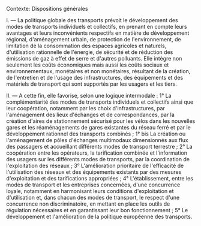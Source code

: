 Contexte: Dispositions générales

I. ― La politique globale des transports prévoit le développement des modes de transports individuels et collectifs, en prenant en compte leurs avantages et leurs inconvénients respectifs en matière de développement régional, d'aménagement urbain, de protection de l'environnement, de limitation de la consommation des espaces agricoles et naturels, d'utilisation rationnelle de l'énergie, de sécurité et de réduction des émissions de gaz à effet de serre et d'autres polluants. Elle intègre non seulement les coûts économiques mais aussi les coûts sociaux et environnementaux, monétaires et non monétaires, résultant de la création, de l'entretien et de l'usage des infrastructures, des équipements et des matériels de transport qui sont supportés par les usagers et les tiers.

II. ― A cette fin, elle favorise, selon une logique intermodale : 1° La complémentarité des modes de transports individuels et collectifs ainsi que leur coopération, notamment par les choix d'infrastructures, par l'aménagement des lieux d'échanges et de correspondances, par la création d'aires de stationnement sécurisé pour les vélos dans les nouvelles gares et les réaménagements de gares existantes du réseau ferré et par le développement rationnel des transports combinés ; 1° bis La création ou l'aménagement de pôles d'échanges multimodaux dimensionnés aux flux des passagers et accueillant différents modes de transport terrestre ; 2° La coopération entre les opérateurs, la tarification combinée et l'information des usagers sur les différents modes de transports, par la coordination de l'exploitation des réseaux ; 3° L'amélioration prioritaire de l'efficacité de l'utilisation des réseaux et des équipements existants par des mesures d'exploitation et des tarifications appropriées ; 4° L'établissement, entre les modes de transport et les entreprises concernées, d'une concurrence loyale, notamment en harmonisant leurs conditions d'exploitation et d'utilisation et, dans chacun des modes de transport, le respect d'une concurrence non discriminatoire, en mettant en place les outils de régulation nécessaires et en garantissant leur bon fonctionnement ; 5° Le développement et l'amélioration de la politique européenne des transports.